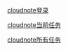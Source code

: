 ﻿
[cloudnote登录](http://cloudnote.coolpage.biz/notes/login)


[cloudnote当前任务](http://cloudnote.coolpage.biz/notes/task)

[cloudnote所有任务](http://cloudnote.coolpage.biz/notes/task?task_type=all-task-word)